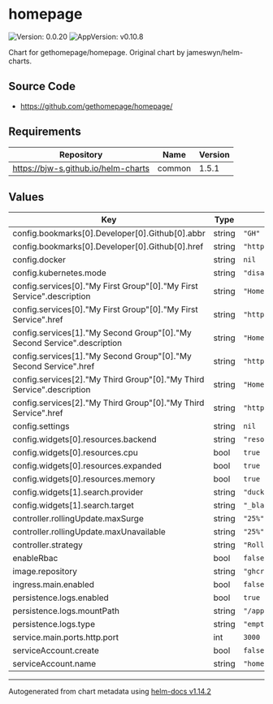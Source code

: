 # homepage

![Version: 0.0.20](https://img.shields.io/badge/Version-0.0.20-informational?style=flat-square) ![AppVersion: v0.10.8](https://img.shields.io/badge/AppVersion-v0.10.8-informational?style=flat-square)

Chart for gethomepage/homepage. Original chart by jameswyn/helm-charts.

## Source Code

* <https://github.com/gethomepage/homepage/>

## Requirements

| Repository | Name | Version |
|------------|------|---------|
| https://bjw-s.github.io/helm-charts | common | 1.5.1 |

## Values

| Key | Type | Default | Description |
|-----|------|---------|-------------|
| config.bookmarks[0].Developer[0].Github[0].abbr | string | `"GH"` |  |
| config.bookmarks[0].Developer[0].Github[0].href | string | `"https://github.com/"` |  |
| config.docker | string | `nil` |  |
| config.kubernetes.mode | string | `"disable"` |  |
| config.services[0]."My First Group"[0]."My First Service".description | string | `"Homepage is awesome"` |  |
| config.services[0]."My First Group"[0]."My First Service".href | string | `"http://localhost/"` |  |
| config.services[1]."My Second Group"[0]."My Second Service".description | string | `"Homepage is the best"` |  |
| config.services[1]."My Second Group"[0]."My Second Service".href | string | `"http://localhost/"` |  |
| config.services[2]."My Third Group"[0]."My Third Service".description | string | `"Homepage is 😎"` |  |
| config.services[2]."My Third Group"[0]."My Third Service".href | string | `"http://localhost/"` |  |
| config.settings | string | `nil` |  |
| config.widgets[0].resources.backend | string | `"resources"` |  |
| config.widgets[0].resources.cpu | bool | `true` |  |
| config.widgets[0].resources.expanded | bool | `true` |  |
| config.widgets[0].resources.memory | bool | `true` |  |
| config.widgets[1].search.provider | string | `"duckduckgo"` |  |
| config.widgets[1].search.target | string | `"_blank"` |  |
| controller.rollingUpdate.maxSurge | string | `"25%"` |  |
| controller.rollingUpdate.maxUnavailable | string | `"25%"` |  |
| controller.strategy | string | `"RollingUpdate"` |  |
| enableRbac | bool | `false` |  |
| image.repository | string | `"ghcr.io/gethomepage/homepage"` |  |
| ingress.main.enabled | bool | `false` |  |
| persistence.logs.enabled | bool | `true` |  |
| persistence.logs.mountPath | string | `"/app/config/logs"` |  |
| persistence.logs.type | string | `"emptyDir"` |  |
| service.main.ports.http.port | int | `3000` |  |
| serviceAccount.create | bool | `false` |  |
| serviceAccount.name | string | `"homepage"` |  |

----------------------------------------------
Autogenerated from chart metadata using [helm-docs v1.14.2](https://github.com/norwoodj/helm-docs/releases/v1.14.2)
